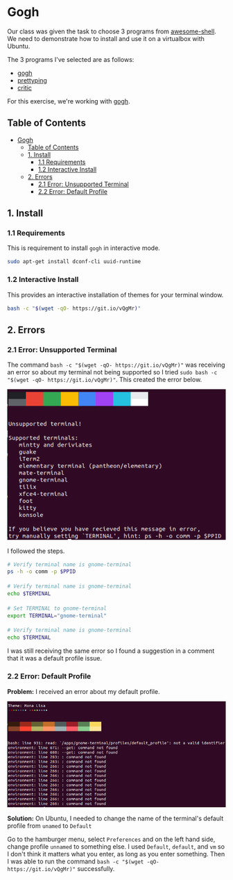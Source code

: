 # Gogh

Our class was given the task to choose 3 programs from [awesome-shell](https://github.com/alebcay/awesome-shell). We need to demonstrate how to install and use it on a virtualbox with Ubuntu. 

The 3 programs I've selected are as follows:
- [gogh](https://github.com/Mayccoll/Gogh)
- [prettyping](https://github.com/denilsonsa/prettyping)
- [critic](https://github.com/Checksum/critic.sh)

For this exercise, we're working with [gogh](https://github.com/Mayccoll/Gogh).

## Table of Contents
- [Gogh](#gogh)
  - [Table of Contents](#table-of-contents)
  - [1. Install](#1-install)
    - [1.1 Requirements](#11-requirements)
    - [1.2 Interactive Install](#12-interactive-install)
  - [2. Errors](#2-errors)
    - [2.1 Error: Unsupported Terminal](#21-error-unsupported-terminal)
    - [2.2 Error: Default Profile](#22-error-default-profile)

## 1. Install

### 1.1 Requirements

This is requirement to install `gogh` in interactive mode.

```bash
sudo apt-get install dconf-cli uuid-runtime

```
### 1.2 Interactive Install

This provides an interactive installation of themes for your terminal window.

```bash
bash -c "$(wget -qO- https://git.io/vQgMr)"
```

## 2. Errors

### 2.1 Error: Unsupported Terminal

The command `bash -c "$(wget -qO- https://git.io/vQgMr)"` was receiving an error so about my terminal not being supported so I tried `sudo bash -c "$(wget -qO- https://git.io/vQgMr)"`. This created the error below.

![Gogh error default profile](https://github.com/michaeljohnsonnz/gogh/blob/main/gogh-error-unsupported-terminal.png)

I followed the steps.

```bash
# Verify terminal name is gnome-terminal
ps -h -o comm -p $PPID

# Verify terminal name is gnome-terminal
echo $TERMINAL

# Set TERMINAL to gnome-terminal
export TERMINAL="gnome-terminal"

# Verify terminal name is gnome-terminal
echo $TERMINAL
```

I was still receiving the same error so I found a suggestion in a comment that it was a default profile issue.

### 2.2 Error: Default Profile

**Problem:** I received an error about my default profile.

![Gogh error default profile](https://github.com/michaeljohnsonnz/gogh/blob/main/gogh-error-default-profile.png)

**Solution:** On Ubuntu, I needed to change the name of the terminal's default profile from `unamed` to `Default`

Go to the hamburger menu, select `Preferences` and on the left hand side, change profile `unnamed` to something else. I used `Default`, `default`, and `vm` so I don't think it matters what you enter, as long as you enter something. Then I was able to run the command `bash -c "$(wget -qO- https://git.io/vQgMr)"` successfully.